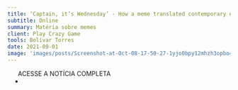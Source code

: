 ```yaml
---
title: ‘Captain, it’s Wednesday’ - How a meme translated contemporary exhaustion
subtitle: Online
summary: Matéria sobre memes
client: Play Crazy Game
tools: Bolívar Torres
date: 2021-09-01
image: 'images/posts/Screenshot-at-Oct-08-17-50-27-1yjo0bpy12mhzh3opbo4xhk3r9ui462ljsogelbpvhpg.png'
---
```




<div class="post__share"><ul class="share__list list-reset">ACESSE A NOTÍCIA COMPLETA<li class="share__item" style="margin-left: 10px"><a class="share__link share__facebook" style="background: #fa5657" href="https://playcrazygame.com/2021/09/15/captain-its-wednesday-how-a-meme-translated-contemporary-exhaustion/ 
onclick=window.open(this.href, 'pop-up', 'left=20,top=20,width=500,height=500,toolbar=1,resizable=0'); return false;" title="Link" rel="nofollow"><i class="fa-solid fa-link"></i></a></li></ul></div>
<!-- <div class="gallery-box"><div class="gallery"><img src="/clipping/images/example-1.jpg" loading="lazy" alt="Project"><img src="/clipping/images/example-2.jpg" loading="lazy" alt="Project"></div><em>Gallery / <a href="https://www.freepik.com/" target="_blank">Freepic</a></em></div> -->
